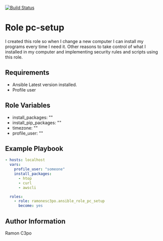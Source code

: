 [![Build Status](https://travis-ci.com/ramonesc3po/ansible-role-pc-setup.svg?branch=master)](https://travis-ci.com/ramonesc3po/ansible-role-pc-setup)

Role pc-setup
=========
I created this role so when I change a new computer I can install my  programs every time  I need it.
Other reasons to take control of what I installed in my computer and implementing security rules and scripts using this role.

Requirements
------------
- Ansible Latest version installed.
- Profile user

Role Variables
--------------
- install_packages: ""
- install_pip_packages: ""
- timezone: ""
- profile_user: ""

Example Playbook
----------------
```yaml
- hosts: localhost
  vars:
    profile_user: "someone"
    install_packages:
      - htop
      - curl
      - awscli

  roles:
    - role: ramonesc3po.ansible_role_pc_setup
      become: yes
```

Author Information
------------------
Ramon C3po
